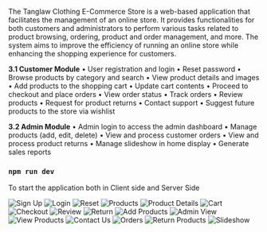 The Tanglaw Clothing E-Commerce Store is a web-based application that
facilitates the management of an online store. It provides functionalities for
both customers and administrators to perform various tasks related to product
browsing, ordering, product and order management, and more. The system
aims to improve the efficiency of running an online store while enhancing the
shopping experience for customers.


__3.1 Customer Module__
• User registration and login
• Reset password
• Browse products by category and search
• View product details and images
• Add products to the shopping cart
• Update cart contents
• Proceed to checkout and place orders
• View order status
• Track orders
• Review products
• Request for product returns
• Contact support
• Suggest future products to the store via wishlist


__3.2 Admin Module__
• Admin login to access the admin dashboard
• Manage products (add, edit, delete)
• View and process customer orders
• View and process product returns
• Manage slideshow in home display
• Generate sales reports


### `npm run dev`
To start the application both in Client side and Server Side


![Sign Up](./Image_Docu/1.png)
![Login](./Image_Docu/2.png)
![Reset](./Image_Docu/3.png)
![Products](./Image_Docu/4.png)
![Product Details](./Image_Docu/5.png)
![Cart](./Image_Docu/6.png)
![Checkout](./Image_Docu/7.png)
![Review](./Image_Docu/8.png)
![Return](./Image_Docu/9.png)
![Add Products](./Image_Docu/Add%20Products.png)
![Admin View](./Image_Docu/Admin%20View.png)
![View Products](./Image_Docu/All%20Products.png)
![Contact Us](./Image_Docu/Contact%20Us.png)
![Orders](./Image_Docu/Orders.png)
![Return Products](./Image_Docu/Return%20Products.png)
![Slideshow](./Image_Docu/Slideshow.png)
